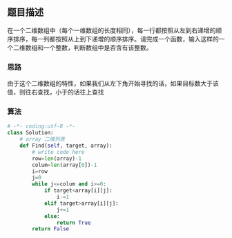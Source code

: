##  题目描述

在一个二维数组中（每个一维数组的长度相同），每一行都按照从左到右递增的顺序排序，每一列都按照从上到下递增的顺序排序。请完成一个函数，输入这样的一个二维数组和一个整数，判断数组中是否含有该整数。



### 思路

由于这个二维数组的特性，如果我们从左下角开始寻找的话，如果目标数大于该值，则往右查找，小于的话往上查找



### 算法

```python
# -*- coding:utf-8 -*-
class Solution:
    # array 二维列表
    def Find(self, target, array):
        # write code here
        row=len(array)-1
        colum=len(array[0])-1
        i=row
        j=0
        while j<=colum and i>=0:
            if target<array[i][j]:
                i-=1
            elif target>array[i][j]:
                j+=1
            else:
                return True
        return False
        
```

